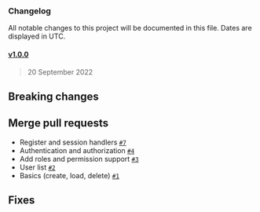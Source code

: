### Changelog

All notable changes to this project will be documented in this file. Dates are displayed in UTC.

#### [v1.0.0](https://github.com/Platform-OS/pos-module-user/compare/v1.0.0...v1.0.0)

> 20 September 2022

## Breaking changes

## Merge pull requests

- Register and session handlers [`#7`](https://github.com/Platform-OS/pos-module-user/pull/7)
- Authentication and authorization [`#4`](https://github.com/Platform-OS/pos-module-user/pull/4)
- Add roles and permission support [`#3`](https://github.com/Platform-OS/pos-module-user/pull/3)
- User list [`#2`](https://github.com/Platform-OS/pos-module-user/pull/2)
- Basics (create, load, delete) [`#1`](https://github.com/Platform-OS/pos-module-user/pull/1)

## Fixes
